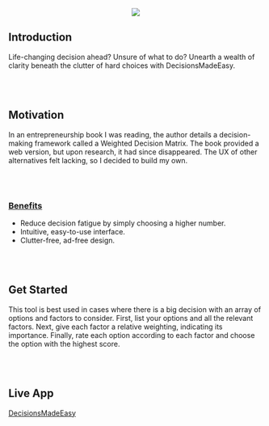 <p align="center">
   <a href="https://decisions-made-easy.vercel.app/"><img src="https://github.com/user-attachments/assets/b6480282-764d-4940-9dd4-060ae9f1278d"></a> 
</p>

## Introduction

Life-changing decision ahead? Unsure of what to do? Unearth a wealth of clarity beneath the clutter of hard choices with DecisionsMadeEasy.

<br>
<br>

## Motivation

In an entrepreneurship book I was reading, the author details a decision-making framework called a Weighted Decision Matrix.
The book provided a web version, but upon research, it had since disappeared. The UX of other alternatives felt lacking, so I decided to build my own.

<br>
<br>

### <ins>Benefits</ins>

- Reduce decision fatigue by simply choosing a higher number.
- Intuitive, easy-to-use interface.
- Clutter-free, ad-free design.

<br>
<br>

## Get Started

This tool is best used in cases where there is a big decision with an array of options and factors to consider. First, list your options and all the relevant factors. Next, give each factor a relative weighting, indicating its importance. Finally, rate each option according to each factor and choose the option with the highest score.

<br>
<br>

## Live App

[DecisionsMadeEasy](https://decisions-made-easy.vercel.app/)
